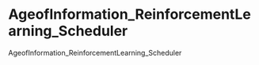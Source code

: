 # AgeofInformation_ReinforcementLearning_Scheduler
AgeofInformation_ReinforcementLearning_Scheduler
